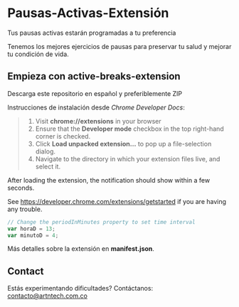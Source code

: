 # Pausas-Activas-Extensión
Tus pausas activas estarán programadas a tu preferencia

Tenemos los mejores ejercicios de pausas para preservar tu salud y mejorar tu condición de vida.

## Empieza con active-breaks-extension

Descarga este repositorio en español y preferiblemente ZIP


Instrucciones de instalación desde *Chrome Developer Docs*: 

>1. Visit **chrome://extensions** in your browser
>2. Ensure that the **Developer mode** checkbox in the top right-hand corner is checked.
>3. Click **Load unpacked extension…** to pop up a file-selection dialog.
>4. Navigate to the directory in which your extension files live, and select it.

After loading the extension, the notification should show within a few seconds.

See https://developer.chrome.com/extensions/getstarted if you are having any trouble.


```javascript
// Change the periodInMinutes property to set time interval
var horaD = 13;
var minutoD = 4;
```
Más detalles sobre la extensión en **manifest.json**.

## Contact
Estás experimentando dificultades? Contáctanos: contacto@artntech.com.co
